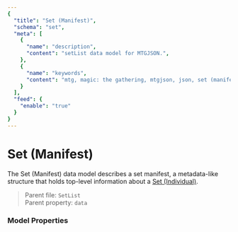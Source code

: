 ```yaml
---
{
  "title": "Set (Manifest)",
  "schema": "set",
  "meta": [
    {
      "name": "description",
      "content": "setList data model for MTGJSON.",
    },
    {
      "name": "keywords",
      "content": "mtg, magic: the gathering, mtgjson, json, set (manifest)",
    }
  ],
  "feed": {
    "enable": "true"
  }
}
---
```


# Set (Manifest)

The Set (Manifest) data model describes a set manifest, a metadata-like structure that holds top-level information about a [Set (Individual)](../set-individual/).

> Parent file: `SetList`  
> Parent property: `data`

### Model Properties

<Documentation/>
